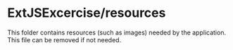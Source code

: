 # ExtJSExcercise/resources

This folder contains resources (such as images) needed by the application. This file can
be removed if not needed.
